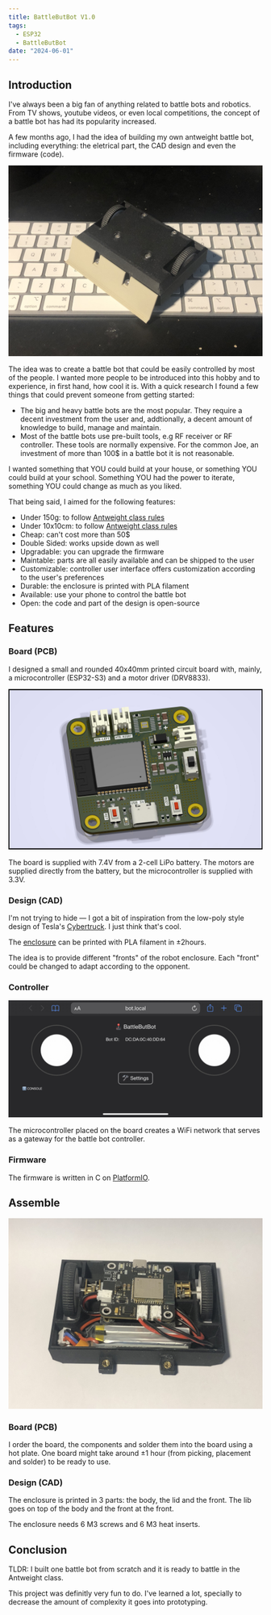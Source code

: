 ```yaml
---
title: BattleButBot V1.0
tags:
  - ESP32
  - BattleButBot
date: "2024-06-01"
---
```


## Introduction

I've always been a big fan of anything related to battle bots and robotics. From TV shows, youtube videos, or even local competitions, the concept of a battle bot has had its popularity increased.

A few months ago, I had the idea of building my own antweight battle bot, including everything: the eletrical part, the CAD design and even the firmware (code).

![Side BattleButBot](../img/IMG_8723.jpg)

The idea was to create a battle bot that could be easily controlled by most of the people. I wanted more people to be introduced into this hobby and to experience, in first hand, how cool it is. With a quick research I found a few things that could prevent someone from getting started:

- The big and heavy battle bots are the most popular. They require a decent investment from the user and, addtionally, a decent amount of knowledge to build, manage and maintain.
- Most of the battle bots use pre-built tools, e.g RF receiver or RF controller. These tools are normally expensive. For the common Joe, an investment of more than 100$ in a battle bot it is not reasonable.

I wanted something that YOU could build at your house, or something YOU could build at your school. Something YOU had the power to iterate, something YOU could change as much as you liked.

That being said, I aimed for the following features:

- Under 150g: to follow [Antweight class rules](http://www.antweights.co.uk/doku.php?id=antweight_world_series_rules)
- Under 10x10cm: to follow [Antweight class rules](http://www.antweights.co.uk/doku.php?id=antweight_world_series_rules)
- Cheap: can't cost more than 50$
- Double Sided: works upside down as well
- Upgradable: you can upgrade the firmware
- Maintable: parts are all easily available and can be shipped to the user
- Customizable: controller user interface offers customization according to the user's preferences
- Durable: the enclosure is printed with PLA filament
- Available: use your phone to control the battle bot
- Open: the code and part of the design is open-source

## Features

### Board (PCB)

I designed a small and rounded 40x40mm printed circuit board with, mainly, a microcontroller (ESP32-S3) and a motor driver (DRV8833).

![BattleButBot PCB](../img/OA2Dzp6.jpeg)

The board is supplied with 7.4V from a 2-cell LiPo battery. The motors are supplied directly from the battery, but the microcontroller is supplied with 3.3V.

### Design (CAD)

I'm not trying to hide — I got a bit of inspiration from the low-poly style design of Tesla's [Cybertruck](https://www.tesla.com/cybertruck). I just think that's cool.

The [enclosure](https://www.thingiverse.com/thing:6645449) can be printed with PLA filament in ±2hours.

The idea is to provide different "fronts" of the robot enclosure. Each "front" could be changed to adapt according to the opponent.

### Controller

![Web Controller](../img/IMG_8715.jpg)

The microcontroller placed on the board creates a WiFi network that serves as a gateway for the battle bot controller.

### Firmware

The firmware is written in C on [PlatformIO](https://platformio.org).

## Assemble

![Inside the bot](../img/IMG_8716.jpg)

### Board (PCB)

I order the board, the components and solder them into the board using a hot plate. One board might take around ±1 hour (from picking, placement and solder) to be ready to use.

### Design (CAD)

The enclosure is printed in 3 parts: the body, the lid and the front. The lib goes on top of the body and the front at the front.

The enclosure needs 6 M3 screws and 6 M3 heat inserts.

## Conclusion

TLDR: I built one battle bot from scratch and it is ready to battle in the Antweight class.

This project was definitly very fun to do. I've learned a lot, specially to decrease the amount of complexity it goes into prototyping.
